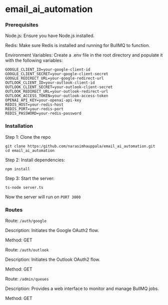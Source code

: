 # email_ai_automation

### Prerequisites

Node.js: Ensure you have Node.js installed.

Redis: Make sure Redis is installed and running for BullMQ to function.

Environment Variables: Create a .env file in the root directory and populate it with the following variables:

```
GOOGLE_CLIENT_ID=your-google-client-id
GOOGLE_CLIENT_SECRET=your-google-client-secret
GOOGLE_REDIRECT_URL=your-google-redirect-url
OUTLOOK_CLIENT_ID=your-outlook-client-id
OUTLOOK_CLIENT_SECRET=your-outlook-client-secret
OUTLOOK_REDIRECT_URL=your-outlook-redirect-url
OUTLOOK_ACCESS_TOKEN=your-outlook-access-token
OPENAI_API_KEY=your-openai-api-key
REDIS_HOST=your-redis-host
REDIS_PORT=your-redis-port
REDIS_PASSWORD=your-redis-password
```

### Installation 

Step 1: Clone the repo

```
git clone https:/github.com/narasimhauppala/email_ai_automation.git
cd email_ai_automation
```

Step 2: Install dependencies:

```
npm install
```

Step 3: Start the server:

```
ts-node server.ts
```

Now the server will run on ```PORT 3000```


### Routes

Route: ```/auth/google```

Description: Initiates the Google OAuth2 flow.

Method: GET


Route: ```/auth/outlook```

Description: Initiates the Outlook OAuth2 flow.

Method: GET


Route: ```/admin/queues```

Description: Provides a web interface to monitor and manage BullMQ jobs.

Method: GET


